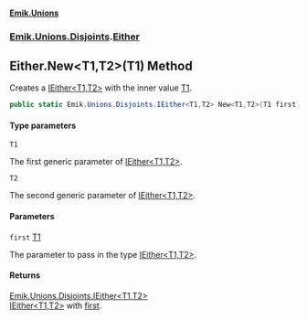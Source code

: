 #### [Emik.Unions](index.md 'index')
### [Emik.Unions.Disjoints](Emik.Unions.Disjoints.md 'Emik.Unions.Disjoints').[Either](Either.md 'Emik.Unions.Disjoints.Either')

## Either.New<T1,T2>(T1) Method

Creates a [IEither&lt;T1,T2&gt;](IEither{T1,T2}.md 'Emik.Unions.Disjoints.IEither<T1,T2>') with the inner value [T1](Either.New{T1,T2}(T1).md#Emik.Unions.Disjoints.Either.New_T1,T2_(T1).T1 'Emik.Unions.Disjoints.Either.New<T1,T2>(T1).T1').

```csharp
public static Emik.Unions.Disjoints.IEither<T1,T2> New<T1,T2>(T1 first);
```
#### Type parameters

<a name='Emik.Unions.Disjoints.Either.New_T1,T2_(T1).T1'></a>

`T1`

The first generic parameter of [IEither&lt;T1,T2&gt;](IEither{T1,T2}.md 'Emik.Unions.Disjoints.IEither<T1,T2>').

<a name='Emik.Unions.Disjoints.Either.New_T1,T2_(T1).T2'></a>

`T2`

The second generic parameter of [IEither&lt;T1,T2&gt;](IEither{T1,T2}.md 'Emik.Unions.Disjoints.IEither<T1,T2>').
#### Parameters

<a name='Emik.Unions.Disjoints.Either.New_T1,T2_(T1).first'></a>

`first` [T1](Either.New{T1,T2}(T1).md#Emik.Unions.Disjoints.Either.New_T1,T2_(T1).T1 'Emik.Unions.Disjoints.Either.New<T1,T2>(T1).T1')

The parameter to pass in the type [IEither&lt;T1,T2&gt;](IEither{T1,T2}.md 'Emik.Unions.Disjoints.IEither<T1,T2>').

#### Returns
[Emik.Unions.Disjoints.IEither&lt;](IEither{T1,T2}.md 'Emik.Unions.Disjoints.IEither<T1,T2>')[T1](Either.New{T1,T2}(T1).md#Emik.Unions.Disjoints.Either.New_T1,T2_(T1).T1 'Emik.Unions.Disjoints.Either.New<T1,T2>(T1).T1')[,](IEither{T1,T2}.md 'Emik.Unions.Disjoints.IEither<T1,T2>')[T2](Either.New{T1,T2}(T1).md#Emik.Unions.Disjoints.Either.New_T1,T2_(T1).T2 'Emik.Unions.Disjoints.Either.New<T1,T2>(T1).T2')[&gt;](IEither{T1,T2}.md 'Emik.Unions.Disjoints.IEither<T1,T2>')  
[IEither&lt;T1,T2&gt;](IEither{T1,T2}.md 'Emik.Unions.Disjoints.IEither<T1,T2>') with [first](Either.New{T1,T2}(T1).md#Emik.Unions.Disjoints.Either.New_T1,T2_(T1).first 'Emik.Unions.Disjoints.Either.New<T1,T2>(T1).first').